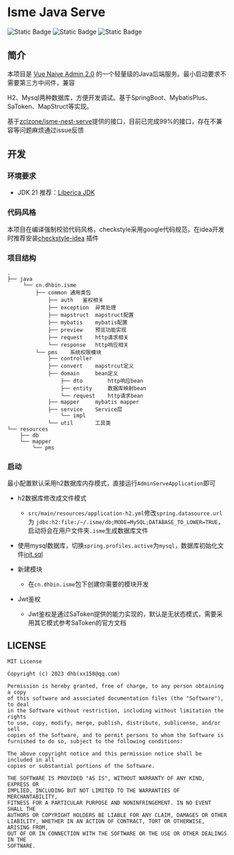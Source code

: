 # Isme Java Serve

![Static Badge](https://img.shields.io/badge/Version-0.0.1--SNAPSHOT-blue)
![Static Badge](https://img.shields.io/badge/Spring_Boot-3.1.6-blue)
![Static Badge](https://img.shields.io/badge/Jdk-21-blue)

## 简介

本项目是 [Vue Naive Admin 2.0](https://github.com/zclzone/vue-naive-admin) 的一个轻量级的Java后端服务。最小启动要求不需要第三方中间件，兼容

H2、Mysql两种数据库，方便开发调试。基于SpringBoot、MybatisPlus、SaToken、MapStruct等实现。

基于[zclzone/isme-nest-serve](https://github.com/zclzone/isme-nest-serve)提供的接口，目前已完成99%的接口，存在不兼容等问题麻烦通过issue反馈

## 开发

### 环境要求

- JDK 21 推荐：[Liberica JDK](https://bell-sw.com/pages/downloads/#jdk-21-lts)

### 代码风格

本项目在编译强制校验代码风格，checkstyle采用google代码规范，在idea开发时推荐安装[checkstyle-idea](https://plugins.jetbrains.com/plugin/1065-checkstyle-idea)
插件

### 项目结构

```
.
├── java
     └── cn.dhbin.isme
         ├── common 通用类包
             ├── auth   鉴权相关
             ├── exception  异常处理
             ├── mapstruct  mapstruct配置
             ├── mybatis    mybatis配置
             ├── preview    预览功能实现
             ├── request    http请求相关
             └── response   http响应相关
         └── pms    系统权限模块
             ├── controller
             ├── convert    mapstrcut定义
             ├── domain     bean定义
                 ├── dto        http响应bean
                 ├── entity     数据库映射bean
                 └── request    http请求bean
             ├── mapper     mybatis mapper
             ├── service    Service层
                 └── impl
             └── util       工具类
└── resources
    ├── db
    └── mapper
        └── pms

```

### 启动

最小配置默认采用h2数据库内存模式，直接运行`AdminServeApplication`即可

- h2数据库修改成文件模式
    - `src/main/resources/application-h2.yml`修改`spring.datasource.url`为
      `jdbc:h2:file:/~/.isme/db;MODE=MySQL;DATABASE_TO_LOWER=TRUE`，启动将会在用户文件夹`.isme`生成数据库文件

- 使用mysql数据库，切换`spring.profiles.active`为`mysql`，数据库初始化文件[init.sql](https://github.com/zclzone/isme-nest-serve/blob/main/init.sql)

- 新建模块
    - 在`cn.dhbin.isme`包下创建你需要的模块开发

- Jwt鉴权
    - Jwt鉴权是通过SaToken提供的能力实现的，默认是无状态模式，需要采用其它模式参考SaToken的官方文档

## LICENSE

```
MIT License

Copyright (c) 2023 dhb(xx158@qq.com)

Permission is hereby granted, free of charge, to any person obtaining a copy
of this software and associated documentation files (the "Software"), to deal
in the Software without restriction, including without limitation the rights
to use, copy, modify, merge, publish, distribute, sublicense, and/or sell
copies of the Software, and to permit persons to whom the Software is
furnished to do so, subject to the following conditions:

The above copyright notice and this permission notice shall be included in all
copies or substantial portions of the Software.

THE SOFTWARE IS PROVIDED "AS IS", WITHOUT WARRANTY OF ANY KIND, EXPRESS OR
IMPLIED, INCLUDING BUT NOT LIMITED TO THE WARRANTIES OF MERCHANTABILITY,
FITNESS FOR A PARTICULAR PURPOSE AND NONINFRINGEMENT. IN NO EVENT SHALL THE
AUTHORS OR COPYRIGHT HOLDERS BE LIABLE FOR ANY CLAIM, DAMAGES OR OTHER
LIABILITY, WHETHER IN AN ACTION OF CONTRACT, TORT OR OTHERWISE, ARISING FROM,
OUT OF OR IN CONNECTION WITH THE SOFTWARE OR THE USE OR OTHER DEALINGS IN THE
SOFTWARE.
```